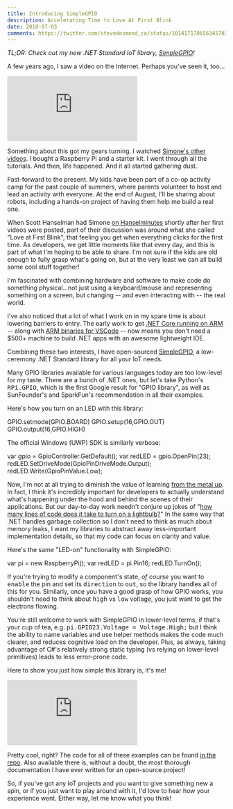```yaml
---
title: Introducing SimpleGPIO
description: Accelerating Time to Love At First Blink
date: 2018-07-03
comments: https://twitter.com/stevedesmond_ca/status/1014171786563457024
---
```

<p><i>TL;DR: Check out my new .NET Standard IoT library, <a href="https://github.com/stevedesmond-ca/SimpleGPIO" target="_blank">SimpleGPIO</a>!</i></p>
<p>A few years ago, I saw a video on the Internet. Perhaps you've seen it, too...</p>
<div class="widescreen">
  <iframe src="https://www.youtube.com/embed/E2evC2xTNWg" frameborder="0" allow="autoplay; encrypted-media" allowfullscreen="true"></iframe>
</div>
<p>Something about this got my gears turning. I watched <a href="https://www.youtube.com/channel/UC3KEoMzNz8eYnwBC34RaKCQ/videos?flow=grid&amp;view=0&amp;sort=da" target="_blank">Simone's other videos</a>. I bought a Raspberry Pi and a starter kit. I went through all the tutorials. And then, life happened. And it all started gathering dust.</p>
<p>Fast-forward to the present. My kids have been part of a co-op activity camp for the past couple of summers, where parents volunteer to host and lead an activity with everyone. At the end of August, I'll be sharing about robots, including a hands-on project of having them help me build a real one.</p>
<p>When Scott Hanselman had Simone <a href="https://hanselminutes.com/518/march-is-for-makers-arduinos-and-useless-robots-with-simone-giertz" target="_blank">on Hanselminutes</a> shortly after her first videos were posted, part of their discussion was around what she called "Love at First Blink", that feeling you get when everything clicks for the first time. As developers, we get little moments like that every day, and this is part of what I'm hoping to be able to share. I'm not sure if the kids are old enough to fully grasp what's going on, but at the very least we can all build some cool stuff together!</p>
<p>I'm fascinated with combining hardware and software to make code do something physical...not just using a keyboard/mouse and representing something on a screen, but changing -- and even interacting with -- the real world.</p>
<p>I've also noticed that a lot of what I work on in my spare time is about lowering barriers to entry. The early work to get <a href="/blog/net-core-on-arm" target="_blank">.NET Core running on ARM</a> -- along with <a href="https://github.com/stevedesmond-ca/vscode-arm/releases" target="_blank">ARM binaries for VSCode</a> -- now means you don't need a $500+ machine to build .NET apps with an awesome lightweight IDE.</p>
<p>Combining these two interests, I have open-sourced <a href="https://github.com/stevedesmond-ca/SimpleGPIO" target="_blank">SimpleGPIO</a>, a low-ceremony .NET Standard library for all your IoT needs.</p>
<p>Many GPIO libraries available for various languages today are too low-level for my taste. There are a bunch of .NET ones, but let's take Python's <kbd>RPi.GPIO</kbd>, which is the first Google result for "GPIO library", as well as SunFounder's and SparkFun's recommendation in all their examples.</p>
<p>Here's how you turn on an LED with this library:</p>
<div class="code">GPIO.setmode(GPIO.BOARD)
GPIO.setup(16,GPIO.OUT)
GPIO.output(16,GPIO.HIGH)
</div>
<p></p>
<p>The official Windows (UWP) SDK is similarly verbose:</p>
<div class="code">var gpio = GpioController.GetDefault();
var redLED = gpio.OpenPin(23);
redLED.SetDriveMode(GpioPinDriveMode.Output);
redLED.Write(GpioPinValue.Low);
</div>
<p></p>
<p>Now,  I'm not at all trying to diminish the value of learning <a href="https://www.hanselman.com/blog/TeachingCodingFromTheMetalUpOrFromTheGlassBack.aspx" target="_blank">from the metal up</a>. In fact, I think it's incredibly important for developers to actually understand what's happening under the hood and behind the scenes of their applications. But our day-to-day work needn't conjure up jokes of  "<a href="http://blog.chrisbriggsy.com/Beginners-guide-to-GPIO-Win10-IoT-Core-Insider-Preview/" target="_blank">how many lines of code does it take to turn on a lightbulb?</a>" In the same way that .NET handles garbage collection so I don't need to think as much about memory leaks, I want my libraries to abstract away less-important implementation details, so that my code can focus on clarity and value.</p>
<p>Here's the same "LED-on" functionality with SimpleGPIO:</p>
<div class="code">var pi = new RaspberryPi();
var redLED = pi.Pin16;
redLED.TurnOn();
</div>
<p></p>
<p>If you're trying to modify a component's state, <i>of course</i> you want to <kbd>enable</kbd> the pin and set its <kbd>direction</kbd> to <kbd>out</kbd>, so the library handles all of this for you. Similarly, once you have a good grasp of how GPIO works, you shouldn't need to think about <kbd>high</kbd> vs <kbd>low</kbd> voltage, you just want to get the electrons flowing.</p>
<p>You're still welcome to work with SimpleGPIO in lower-level terms, if that's your cup of tea, e.g. <kbd>pi.GPIO23.Voltage = Voltage.High;</kbd> but I think the ability to name variables and use helper methods makes the code much clearer, and reduces cognitive load on the developer. Plus, as always, taking advantage of C#'s relatively strong static typing (vs relying on lower-level primitives) leads to less error-prone code.</p>
<p>Here to show you just how simple this library is, it's me!</p>
<div class="widescreen">
  <iframe src="https://www.youtube.com/embed/ZMKIGc313ow?rel=0" frameborder="0" allow="autoplay; encrypted-media" allowfullscreen="true"></iframe>
</div>
<p></p>
<p>Pretty cool, right? The code for all of these examples can be found <a href="https://github.com/stevedesmond-ca/SimpleGPIO" target="_blank">in the  repo</a>. Also available there is, without a doubt, the most thorough documentation I have ever written for an open-source project!</p>
<p>So, if you've got any IoT projects and you want to give something new a spin, or if you just want to play around with it, I'd love to hear how your experience went. Either way, let me know what you think!</p>